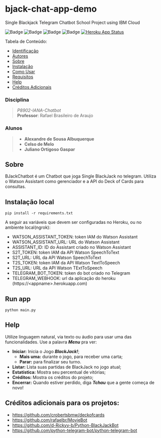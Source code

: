 # bjack-chat-app-demo
Single Blackjack Telegram Chatbot School Project using IBM Cloud  
  
![Badge](https://img.shields.io/badge/license-MIT-green) 
![Badge](https://img.shields.io/badge/python-v3.8-blue) 
![Badge](https://img.shields.io/badge/ibm_watson-v5.2.2-blue) 
![Badge](https://img.shields.io/badge/ibm_cloud_sdk_core-v3.10.1-blue) 
[![Heroku App Status](http://heroku-shields.herokuapp.com/bjack-chat-app-demo)](https://bjack-chat-app-demo.herokuapp.com)
  
<!--ts-->  Tabela de Conteúdo:
 * [Identificação](#stt_tts_iesb2020)  
 * [Autores](#disciplina)    
 * [Sobre](#sobre)    
 * [Instalação](#instalação-local)  
 * [Como Usar](#como-usar)  
 * [Requisitos](#pré-requisitos)  
 * [Help](#help)  
 * [Créditos Adicionais](#Créditos-adicionais-para-os-projetos)
<!--te-->  
  
  
###  Disciplina 

> *P8902-IANA-Chatbot*  
>**Professor**: Rafael Brasileiro de Araujo  
###  Alunos  
>- **Alexandre de Sousa Albuquerque**
>- **Celso de Melo**
>- **Juliano Ortigoso Gaspar**

## Sobre  

 BJackChatbot é um Chatbot que joga Single BlackJack no telegram. Utiliza o Watson Assistant como gerenciador e a API do Deck of Cards para consultas.

## Instalação local

``pip install -r requirements.txt``

A seguir as variáveis que devem ser configuradas no Heroku, ou no ambiente local(ngrok):

* WATSON_ASSISTANT_TOKEN: token IAM do Watson Assistant
* WATSON_ASSISTANT_URL: URL do Watson Assistant
* ASSISTANT_ID: ID do Assistant criado no Watson Assistant
* S2T_TOKEN: token IAM da API Watson SpeechToText
* S2T_URL: URL da API Watson SpeechToText
* T2S_TOKEN: token IAM da API Watson TextToSpeech
* T2S_URL: URL da API Watson TExtToSpeech
* TELEGRAM_BOT_TOKEN: token do bot criado no Telegram
* TELEGRAM_WEBHOOK: url da aplicação do heroku (https://\<appname\>.herokuapp.com)

## Run app

``python main.py``

## Help

Utilize linguagem natural, via texto ou áudio para usar uma das funcionalidades. Use a palavra ***Menu*** pra ver:

- **Iniciar:** Inicia o  Jogo ***BlackJack!***;
  - **Mais uma:** durante o jogo, para receber uma carta;
  - **Parar:** para finalizar seu turno.
- **Listar:** Lista suas partidas de BlackJack no jogo atual;
- **Estatística:** Mostra seu percentual de vitórias;
- **Créditos:** Mostra os créditos do projeto;
- **Encerrar:** Quando estiver perdido, diga ***Tchau*** que a gente começa de novo!</i>


## Créditos adicionais para os projetos:
* https://github.com/crobertsbmw/deckofcards
* https://github.com/rafaelbr/MovieBot
* https://github.com/d-Rickyy-b/Python-BlackJackBot
* https://github.com/python-telegram-bot/python-telegram-bot

